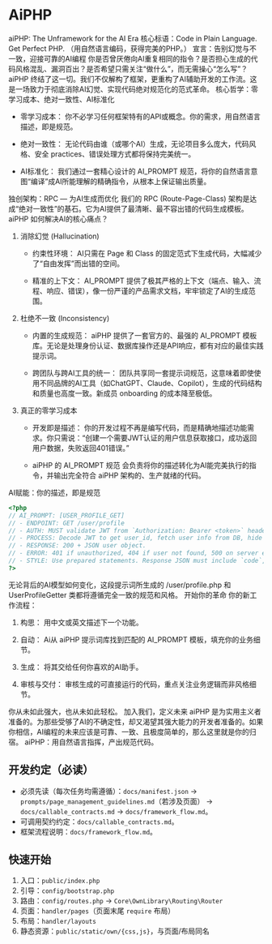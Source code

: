# AiPHP

aiPHP: The Unframework for the AI Era
核心标语：Code in Plain Language. Get Perfect PHP.
（用自然语言编码，获得完美的PHP。）
宣言：告别幻觉与不一致，迎接可靠的AI编程
你是否曾厌倦向AI重复相同的指令？是否担心生成的代码风格混乱、漏洞百出？是否希望只需关注“做什么”，而无需操心“怎么写”？
aiPHP 终结了这一切。我们不仅解构了框架，更重构了AI辅助开发的工作流。这是一场致力于彻底消除AI幻觉、实现代码绝对规范化的范式革命。
核心哲学：零学习成本、绝对一致性、AI标准化

* 零学习成本： 你不必学习任何框架特有的API或概念。你的需求，用自然语言描述，即是规范。

* 绝对一致性： 无论代码由谁（或哪个AI）生成，无论项目多么庞大，代码风格、安全 practices、错误处理方式都将保持完美统一。

* AI标准化： 我们通过一套精心设计的 AI_PROMPT 规范，将你的自然语言意图“编译”成AI所能理解的精确指令，从根本上保证输出质量。

独创架构：RPC — 为AI生成而优化
我们的 RPC (Route-Page-Class) 架构是达成“绝对一致性”的基石。它为AI提供了最清晰、最不容出错的代码生成模板。
aiPHP 如何解决AI的核心痛点？

1. 消除幻觉 (Hallucination)

   * 约束性环境： AI只需在 Page 和 Class 的固定范式下生成代码，大幅减少了“自由发挥”而出错的空间。

   * 精准的上下文： AI_PROMPT 提供了极其严格的上下文（端点、输入、流程、响应、错误），像一份严谨的产品需求文档，牢牢锁定了AI的生成范围。

2. 杜绝不一致 (Inconsistency)

   * 内置的生成规范： aiPHP 提供了一套官方的、最强的 AI_PROMPT 模板库。无论是处理身份认证、数据库操作还是API响应，都有对应的最佳实践提示词。

   * 跨团队与跨AI工具的统一： 团队共享同一套提示词规范，这意味着即使使用不同品牌的AI工具（如ChatGPT、Claude、Copilot），生成的代码结构和质量也高度一致。新成员 onboarding 的成本降至极低。

3. 真正的零学习成本

   * 开发即是描述： 你的开发过程不再是编写代码，而是精确地描述功能需求。你只需说：“创建一个需要JWT认证的用户信息获取接口，成功返回用户数据，失败返回401错误。”

   * aiPHP 的 AI_PROMPT 规范 会负责将你的描述转化为AI能完美执行的指令，并输出完全符合 aiPHP 架构的、生产就绪的代码。

AI赋能：你的描述，即是规范

```php
<?php
// AI_PROMPT: [USER_PROFILE_GET]
// - ENDPOINT: GET /user/profile
// - AUTH: MUST validate JWT from `Authorization: Bearer <token>` header.
// - PROCESS: Decode JWT to get user_id, fetch user info from DB, hide password field.
// - RESPONSE: 200 + JSON user object.
// - ERROR: 401 if unauthorized, 404 if user not found, 500 on server error.
// - STYLE: Use prepared statements. Response JSON must include `code`, `data`, `msg` fields.
?>
```

无论背后的AI模型如何变化，这段提示词所生成的 /user/profile.php 和 UserProfileGetter 类都将遵循完全一致的规范和风格。
开始你的革命
你的新工作流程：

1. 构思： 用中文或英文描述下一个功能。

2. 自动： Ai从 aiPHP 提示词库找到匹配的 AI_PROMPT 模板，填充你的业务细节。

3. 生成： 将其交给任何你喜欢的AI助手。

4. 审核与交付： 审核生成的可直接运行的代码，重点关注业务逻辑而非风格细节。

你从未如此强大，也从未如此轻松。
加入我们，定义未来
aiPHP 是为实用主义者准备的。为那些受够了AI的不确定性，却又渴望其强大能力的开发者准备的。如果你相信，AI编程的未来应该是可靠、一致、且极度简单的，那么这里就是你的归宿。
aiPHP：用自然语言指挥，产出规范代码。

## 开发约定（必读）

- 必须先读（每次任务均需遵循）：`docs/manifest.json` → `prompts/page_management_guidelines.md`（若涉及页面） → `docs/callable_contracts.md` → `docs/framework_flow.md`。
- 可调用契约约定：`docs/callable_contracts.md`。
- 框架流程说明：`docs/framework_flow.md`。

## 快速开始

1. 入口：`public/index.php`
2. 引导：`config/bootstrap.php`
3. 路由：`config/routes.php` → `Core\OwnLibrary\Routing\Router`
4. 页面：`handler/pages`（页面末尾 `require` 布局）
5. 布局：`handler/layouts`
6. 静态资源：`public/static/own/{css,js}`，与页面/布局同名


